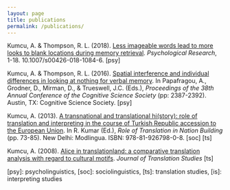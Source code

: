 ```yaml
---
layout: page
title: publications
permalink: /publications/
---
```


<p>Kumcu, A. & Thompson, R. L. (2018). <a href="https://link.springer.com/article/10.1007%2Fs00426-018-1084-6" target="_blank">Less imageable words lead to more looks to blank locations during memory retrieval</a>. <i>Psychological Research</i>, 1-18. 10.1007/s00426-018-1084-6. [psy]</p>
<p>Kumcu, A. & Thompson, R. L. (2016). <a href="https://mindmodeling.org/cogsci2016/papers/0413/index.html" target="_blank">Spatial interference and individual differences in looking at nothing for verbal memory</a>. In Papafragou, A., Grodner, D., Mirman, D., & Trueswell, J.C. (Eds.), <i>Proceedings of the 38th Annual Conference of the Cognitive Science Society</i> (pp: 2387-2392). Austin, TX: Cognitive Science Society. [psy]</p>
<p>Kumcu, A. (2013). <a href="alperkumcu.github.io/Effect of Speech Rate and Overlapping on Multimodal Language Processing.pdf" target="_blank">A transnational and translational hi(story): role of translation and interpreting in the course of Turkish Republic accession to the European Union</a>. In R. Kumar (Ed.), <i>Role of Translation in Nation Building</i> (pp. 73-85). New Delhi: Modlingua. ISBN: 978-81-926798-0-8. [soc] [ts]</p>
<p>Kumcu, A. (2008). <a href="alperkumcu.github.io/Alice in Translationland.pdf" target="_blank">Alice in translationland: a comparative translation analysis with regard to cultural motifs</a>. <i>Journal of Translation Studies</i> [ts]</p>
<p>[psy]: psycholinguistics, [soc]: sociolinguistics, [ts]: translation studies, [is]: interpreting studies</p> 
